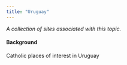 ```yaml
---
title: "Uruguay"
---
```



*A collection of sites associated with this topic.*

#### Background

Catholic places of interest in Uruguay



